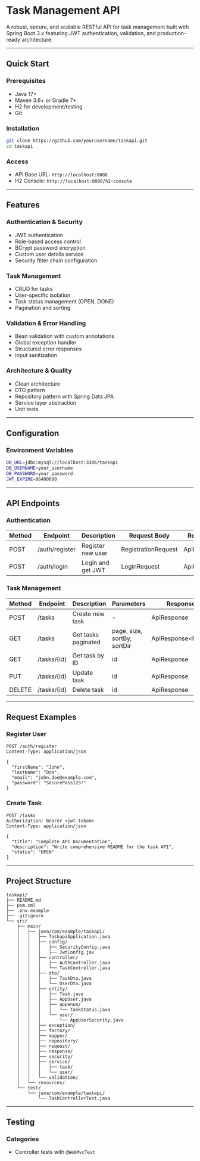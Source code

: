 # Task Management API

A robust, secure, and scalable RESTful API for task management built with Spring Boot 3.x featuring JWT authentication, validation, and production-ready architecture.

---

## Quick Start

### Prerequisites

* Java 17+
* Maven 3.6+ or Gradle 7+
* H2 for development/testing
* Git

### Installation

```bash
git clone https://github.com/yourusername/taskapi.git
cd taskapi
```

### Access

* API Base URL: `http://localhost:8080`
* H2 Console: `http://localhost:8080/h2-console`

---

## Features

### Authentication & Security

* JWT authentication
* Role-based access control
* BCrypt password encryption
* Custom user details service
* Security filter chain configuration

### Task Management

* CRUD for tasks
* User-specific isolation
* Task status management (OPEN, DONE)
* Pagination and sorting

### Validation & Error Handling

* Bean validation with custom annotations
* Global exception handler
* Structured error responses
* Input sanitization

### Architecture & Quality

* Clean architecture
* DTO pattern
* Repository pattern with Spring Data JPA
* Service layer abstraction
* Unit tests

---

## Configuration

### Environment Variables

```bash
DB_URL=jdbc:mysql://localhost:3306/taskapi
DB_USERNAME=your_username
DB_PASSWORD=your_password
JWT_EXPIRE=86400000
```

---

## API Endpoints

### Authentication

| Method | Endpoint       | Description       | Request Body        | Response             |
| ------ | -------------- | ----------------- | ------------------- | -------------------- |
| POST   | /auth/register | Register new user | RegistrationRequest | ApiResponse<UserDto> |
| POST   | /auth/login    | Login and get JWT | LoginRequest        | ApiResponse<String>  |

### Task Management

| Method | Endpoint    | Description         | Parameters                  | Response                    |
| ------ | ----------- | ------------------- | --------------------------- | --------------------------- |
| POST   | /tasks      | Create new task     | -                           | ApiResponse<TaskDto>        |
| GET    | /tasks      | Get tasks paginated | page, size, sortBy, sortDir | ApiResponse\<Page<TaskDto>> |
| GET    | /tasks/{id} | Get task by ID      | id                          | ApiResponse<TaskDto>        |
| PUT    | /tasks/{id} | Update task         | id                          | ApiResponse<TaskDto>        |
| DELETE | /tasks/{id} | Delete task         | id                          | ApiResponse<Void>           |

---

## Request Examples

### Register User

```http
POST /auth/register
Content-Type: application/json

{
  "firstName": "John",
  "lastName": "Doe",
  "email": "john.doe@example.com",
  "password": "SecurePass123!"
}
```

### Create Task

```http
POST /tasks
Authorization: Bearer <jwt-token>
Content-Type: application/json

{
  "title": "Complete API Documentation",
  "description": "Write comprehensive README for the task API",
  "status": "OPEN"
}
```

---

## Project Structure

```
taskapi/
├── README.md
├── pom.xml
├── .env.example
├── .gitignore
└── src/
    ├── main/
    │   ├── java/com/example/taskapi/
    │   │   ├── TaskapiApplication.java
    │   │   ├── config/
    │   │   │   ├── SecurityConfig.java
    │   │   │   ├── JwtConfig.jav
    │   │   ├── controller/
    │   │   │   ├── AuthController.java
    │   │   │   └── TaskController.java
    │   │   ├── dto/
    │   │   │   ├── TaskDto.java
    │   │   │   └── UserDto.java
    │   │   ├── entity/
    │   │   │   ├── Task.java
    │   │   │   ├── AppUser.java
    │   │   │   ├── appenum/
    │   │   │   │   └── TaskStatus.java
    │   │   │   └── user/
    │   │   │       └── AppUserSecurity.java
    │   │   ├── exception/
    │   │   ├── factory/
    │   │   ├── mapper/
    │   │   ├── repository/
    │   │   ├── request/
    │   │   ├── response/
    │   │   ├── security/
    │   │   ├── service/
    │   │   │   ├── task/
    │   │   │   └── user/
    │   │   └── validation/
    │   └── resources/
    └── test/
        └── java/com/example/taskapi/
            └── TaskControllerTest.java
```

---

## Testing

### Categories

* Controller tests with `@WebMvcTest`
